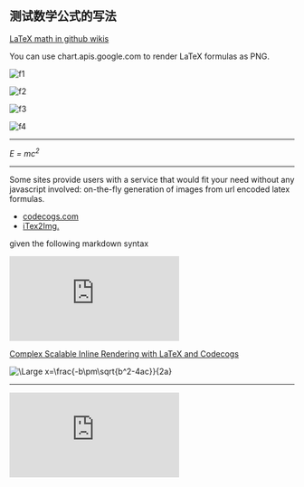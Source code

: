 测试数学公式的写法
---
[LaTeX math in github wikis](https://stackoverflow.com/questions/22236977/latex-math-in-github-wikis)

You can use chart.apis.google.com to render LaTeX formulas as PNG. 

![f1]

![f2]

![f3]

![f4]

[f1]: http://chart.apis.google.com/chart?cht=tx&chl=m=\frac{m_0}{\sqrt{1-{\frac{v^2}{c^2}}}}
[f2]: http://chart.apis.google.com/chart?cht=tx&chl=E_k=mc^2-m_0c^2
[f3]: http://chart.apis.google.com/chart?cht=tx&chl=E=mc^2
[f4]: http://chart.apis.google.com/chart?cht=tx&chl=m_0c^2

---
*E = mc<sup>2</sup>*

---
Some sites provide users with a service that would fit your need without any javascript involved: on-the-fly generation of images from url encoded latex formulas.

* [codecogs.com](https://www.codecogs.com/latex/about.php)
* [iTex2Img.](http://www.sciweavers.org/free-online-latex-equation-editor)

given the following markdown syntax

![equation](https://latex.codecogs.com/gif.latex?1%2Bsin%28mc%5E2%29%0D%0A)

[Complex Scalable Inline Rendering with LaTeX and Codecogs](https://stackoverflow.com/a/47798853)

<img src="https://latex.codecogs.com/svg.latex?\Large&space;x=\frac{-b\pm\sqrt{b^2-4ac}}{2a}" title="\Large x=\frac{-b\pm\sqrt{b^2-4ac}}{2a}" />

---
![equation](http://www.sciweavers.org/tex2img.php?eq=1%2Bsin%28mc%5E2%29&bc=White&fc=Black&im=jpg&fs=12&ff=arev&edit=)

